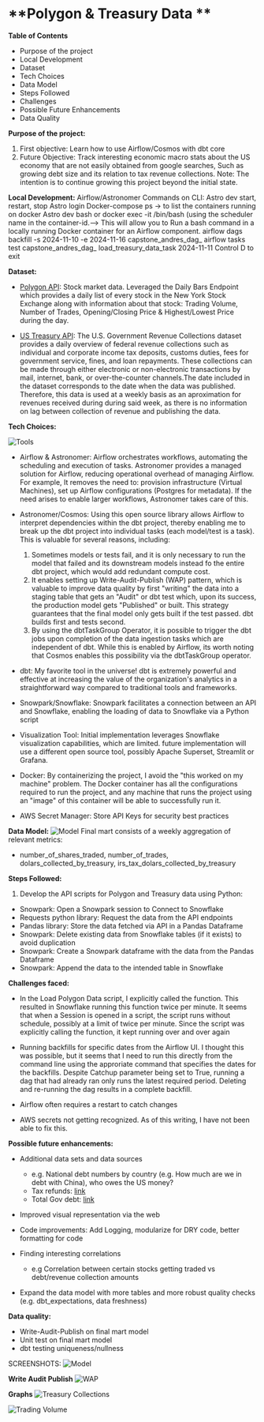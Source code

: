 **Polygon & Treasury Data **
====================

**Table of Contents**
- Purpose of the project
- Local Development
- Dataset
- Tech Choices
- Data Model
- Steps Followed
- Challenges
- Possible Future Enhancements
- Data Quality

**Purpose of the project:**
1) First objective: Learn how to use Airflow/Cosmos with dbt core 
2) Future Objective: Track interesting economic macro stats about the US economy that are not easily obtained from google searches, Such as growing debt size and its relation to tax revenue collections. 
Note: The intention is to continue growing this project beyond the initial state. 


**Local Development:**
Airflow/Astronomer Commands on CLI:
Astro dev start, restart, stop
Astro login
Docker-compose ps → to list the containers running on docker 
Astro dev bash or docker exec -it <container-id> /bin/bash (using the scheduler name in the container-id.--> This will allow you to Run a bash command in a locally running Docker container for an Airflow component. 
airflow dags backfill -s 2024-11-10 -e 2024-11-16 capstone_andres_dag_
airflow tasks test capstone_andres_dag_ load_treasury_data_task 2024-11-11
Control D to exit


**Dataset:**
- [Polygon API](https://polygon.io/docs/stocks/get_v2_aggs_ticker__stocksticker__range__multiplier___timespan___from___to): Stock market data. Leveraged the Daily Bars Endpoint which provides a daily list of every stock in the New York Stock Exchange along with information about that stock: Trading Volume, Number of Trades, Opening/Closing Price & Highest/Lowest Price during the day. 

- [US Treasury API](https://api.fiscaldata.treasury.gov): The U.S. Government Revenue Collections dataset provides a daily overview of federal revenue collections such as individual and corporate income tax deposits, customs duties, fees for government service, fines, and loan repayments. These collections can be made through either electronic or non-electronic transactions by mail, internet, bank, or over-the-counter channels.The date included in the dataset corresponds to the date when the data was published. Therefore, this data is used at a weekly basis as an aproximation for revenues received during during said week, as there is no information on lag between collection of revenue and publishing the data.  


**Tech Choices:**

![Tools](images/tooling.png)

- Airflow & Astronomer: Airflow orchestrates workflows, automating the scheduling and execution of tasks. Astronomer provides a managed solution for Airflow, reducing operational overhead of managing Airflow. For example, It removes the need to: provision infrastructure (Virtual Machines), set up Airflow configurations (Postgres for metadata). If the need arises to enable larger workflows, Astronomer takes care of this.   

- Astronomer/Cosmos: Using this open source library allows Airflow to interpret dependencies within the dbt project, thereby enabling me to break up the dbt project into individual tasks (each model/test is a task). This is valuable for several reasons, including:
    1) Sometimes models or tests fail, and it is only necessary to run the model that failed and its downstream models instead fo the entire dbt project, which would add redundant compute cost. 
    2) It enables setting up Write-Audit-Publish (WAP) pattern, which is valuable to improve data quality by first "writing" the data into a staging table that gets an "Audit" or dbt test which, upon its success, the production model gets "Published" or built. This strategy guarantees that the final model only gets built if the test passed. dbt builds first and tests second. 
    3) By using the dbtTaskGroup Operator, it is possible to trigger the dbt jobs upon completion of the data ingestion tasks which are independent of dbt. While this is enabled by Airflow, its worth noting that Cosmos enables this possibility via the dbtTaskGroup operator. 

- dbt: My favorite tool in the universe! dbt is extremely powerful and effective at increasing the value of the organization's analytics in a straightforward way compared to traditional tools and frameworks. 

- Snowpark/Snowflake: Snowpark facilitates a connection between an API and Snowflake, enabling the loading of data to Snowflake via a Python script

- Visualization Tool: Initial implementation leverages Snowflake visualization capabilities, which are limited. future implementation will use a different open source tool, possibly Apache Superset, Streamlit or Grafana. 

- Docker: By containerizing the project, I avoid the "this worked on my machine" problem. The Docker container has all the configurations required to run the project, and any machine that runs the project using an "image" of this container will be able to successfully run it. 

- AWS Secret Manager: Store API Keys for security best practices

**Data Model:**
![Model](images/model.png)
Final mart consists of a weekly aggregation of relevant metrics:
- number_of_shares_traded, number_of_trades, dolars_collected_by_treasury, irs_tax_dolars_collected_by_treasury

**Steps Followed:**
1) Develop the API scripts for Polygon and Treasury data using Python: 
- Snowpark: Open a Snowpark session to Connect to Snowflake 
- Requests python library: Request the data from the API endpoints 
- Pandas library: Store the data fetched via API in a Pandas Dataframe
- Snowpark: Delete existing data from Snowflake tables (if it exists) to avoid duplication
- Snowpark: Create a Snowpark dataframe with the data from the Pandas Dataframe
- Snowpark: Append the data to the intended table in Snowflake 


**Challenges faced:**
- In the Load Polygon Data script, I explicitly called the function. This resulted in Snowflake running this function twice per minute. It seems that when a Session is opened in a script, the script runs without schedule, possibly at a limit of twice per minute. Since the script was explicitly calling the function, it kept running over and over again

- Running backfills for specific dates from the Airflow UI. I thought this was possible, but it seems that I need to run this directly from the command line using the approriate command that specifies the dates for the backfills. Despite Catchup parameter being set to True, running a dag that had already ran only runs the latest required period. Deleting and re-running the dag results in a complete backfill. 

- Airflow often requires a restart to catch changes

- AWS secrets not getting recognized. As of this writing, I have not been able to fix this. 


**Possible future enhancements:**
- Additional data sets and data sources
  - e.g. National debt numbers by country (e.g. How much are we in debt with China), who owes the US money?
  - Tax refunds: [link](https://api.fiscaldata.treasury.gov/services/api/fiscal_service/v1/accounting/dts/income_tax_refunds_issued?&filter=record_date:eq:2005-10-03)
  - Total Gov debt: [link](https://api.fiscaldata.treasury.gov/services/api/fiscal_service/v2/accounting/od/debt_to_penny?&filter=record_date:eq:2005-10-03)

- Improved visual representation via the web

- Code improvements: Add Logging, modularize for DRY code, better formatting for code

- Finding interesting correlations
  - e.g Correlation between certain stocks getting traded vs debt/revenue collection amounts

- Expand the data model with more tables and more robust quality checks (e.g. dbt_expectations, data freshness)


**Data quality:**
- Write-Audit-Publish on final mart model
- Unit test on final mart model
- dbt testing uniqueness/nullness



SCREENSHOTS:
![Model](images/airflowrun.png)

**Write Audit Publish**
![WAP](images/wap.png)

**Graphs**
![Treasury Collections](images/graph1.png)

![Trading Volume](images/graph2.png)